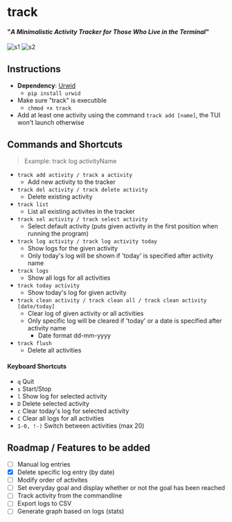 # track
#### "_A Minimalistic Activity Tracker for Those Who Live in the Terminal_"

![s1](https://github.com/VoltaireNoir/track/blob/main/screenshots/ss1.png)
![s2](https://github.com/VoltaireNoir/track/blob/main/screenshots/ss2.png)

## Instructions
- **Dependency**: [Urwid](https://pypi.org/project/urwid/)
  - `pip install urwid`
- Make sure "track" is executible
  - `chmod +x track`
- Add at least one activity using the command `track add [name]`, the TUI won't launch otherwise

## Commands and Shortcuts
> Example: track log activityName
- `track add activity / track a activity`
  - Add new activity to the tracker
- `track del activity / track delete activity`
  - Delete existing activity
- `track list`
  - List all existing activites in the tracker
- `track sel activity / track select activity`
  - Select default activity (puts given activity in the first position when running the program)
- `track log activity / track log activity today`
  - Show logs for the given activity
  - Only today's log will be shown if 'today' is specified after activity name
- `track logs`
  - Show all logs for all activities
- `track today activity`
  - Show today's log for given activity
- `track clean activity / track clean all / track clean activity [date/today]`
  - Clear log of given activity or all activities
  - Only specific log will be cleared if 'today' or a date is specified after activity name
    - Date format dd-mm-yyyy
- `track flush`
  - Delete all activities
#### Keyboard Shortcuts
- `q` Quit
- `s` Start/Stop
- `l` Show log for selected activity
- `D` Delete selected activity
- `c` Clear today's log for selected activity
- `C` Clear all logs for all activities
- `1-0, !-)` Switch between activities (max 20)

## Roadmap / Features to be added
- [ ] Manual log entries
- [x] Delete specific log entry (by date)
- [ ] Modify order of activites
- [ ] Set everyday goal and display whether or not the goal has been reached
- [ ] Track activity from the commandline
- [ ] Export logs to CSV
- [ ] Generate graph based on logs (stats)
